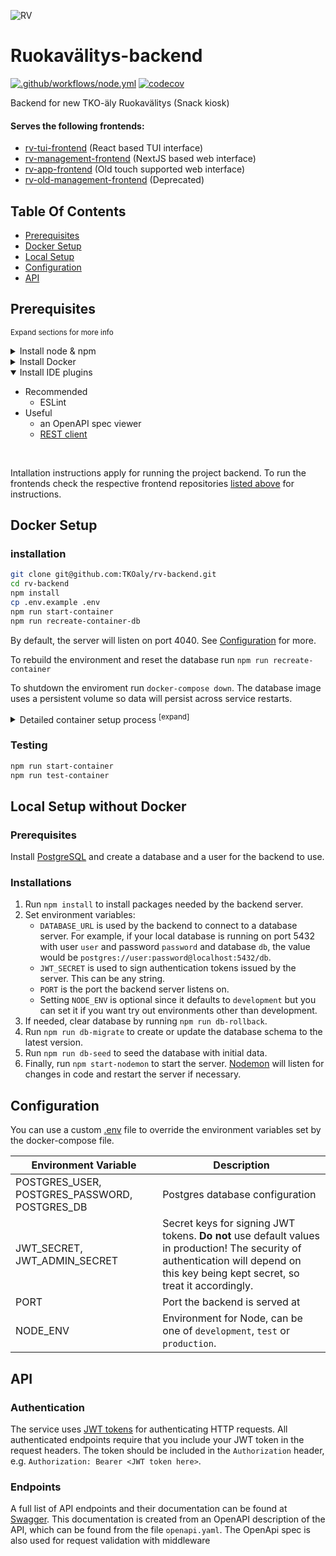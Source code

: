 ![RV](https://raw.githubusercontent.com/TKOaly/rv-management-frontend/main/public/rv-icon.png)

# Ruokavälitys-backend

[![.github/workflows/node.yml](https://github.com/TKOaly/rv-backend/actions/workflows/node.yml/badge.svg?branch=develop)](https://github.com/TKOaly/rv-backend/actions/workflows/node.yml)
[![codecov](https://codecov.io/gh/TKOaly/rv-backend/branch/develop/graph/badge.svg)](https://app.codecov.io/gh/TKOaly/rv-backend)

Backend for new TKO-äly Ruokavälitys (Snack kiosk)

#### Serves the following frontends:

-   [rv-tui-frontend](https://github.com/TKOaly/rv-tui-frontend) (React based TUI interface)
-   [rv-management-frontend](https://github.com/TKOaly/rv-management-frontend) (NextJS based web interface)
-   [rv-app-frontend](https://github.com/TKOaly/rv-app-frontend) (Old touch supported web interface)
-   [rv-old-management-frontend](https://github.com/TKOaly/rv-old-management-frontend) (Deprecated)

## Table Of Contents

-   [Prerequisites](#prerequisites)
-   [Docker Setup](#docker-setup)
-   [Local Setup](#local-setup-without-docker)
-   [Configuration](#configuration)
-   [API](#api)

## Prerequisites

<sub>Expand sections for more info</sub>

<details>
<summary>Install node & npm</summary>

-   easiest with [nvm](https://github.com/nvm-sh/nvm?tab=readme-ov-file#calling-nvm-use-automatically-in-a-directory-with-a-nvmrc-file)
-   see [nvm docs](https://github.com/nvm-sh/nvm?tab=readme-ov-file#calling-nvm-use-automatically-in-a-directory-with-a-nvmrc-file) to have your shell switch automatically to the version specified in .nvmrc
-   frontend and backend repos may use different node versions

</details>
<details>
<summary>Install Docker</summary>
  
  - add your user to the docker group 
    - may require a restart
  - Install docker-compose

</details>
<details open>
<summary> Install IDE plugins  </summary>

-   Recommended
    -   ESLint
-   Useful
    -   an OpenAPI spec viewer
    -   [REST client](docs/REST_CLIENT.md)

</details>
</br>

Intallation instructions apply for running the project backend. To run the frontends check the respective frontend repositories [listed above](#serves-the-following-frontends) for instructions.

## Docker Setup

### installation

```bash
git clone git@github.com:TKOaly/rv-backend.git
cd rv-backend
npm install
cp .env.example .env
npm run start-container
npm run recreate-container-db
```

By default, the server will listen on port 4040. See [Configuration](#configuration) for more.

To rebuild the environment and reset the database run `npm run recreate-container`

To shutdown the enviroment run `docker-compose down`. The database image uses a persistent volume so data will persist across service restarts.

<details>
<summary>
Detailed container setup process <sup>[expand]</sup>
</summary>

##### Build backend and start container

```bash
docker-compose up -d --build
```

##### Rollback existing database (optional)

```bash
docker exec -it rv-backend-rv-backend-1 npm run db-rollback
```

##### Create database schema

```bash
docker exec -it rv-backend-rv-backend-1 npm run db-migrate
```

##### Add insert seed data to database

```bash
docker exec -it rv-backend-rv-backend-1 npm run db-seed
```

</details>

### Testing

```bash
npm run start-container
npm run test-container
```

## Local Setup without Docker

### Prerequisites

Install [PostgreSQL](https://www.postgresql.org) and create a database and a user for the backend to use.

### Installations

1. Run `npm install` to install packages needed by the backend server.
2. Set environment variables:
    - `DATABASE_URL` is used by the backend to connect to a database server. For example, if your local database is running on port 5432 with user `user` and password `password` and database `db`, the value would be `postgres://user:password@localhost:5432/db`.
    - `JWT_SECRET` is used to sign authentication tokens issued by the server. This can be any string.
    - `PORT` is the port the backend server listens on.
    - Setting `NODE_ENV` is optional since it defaults to `development` but you can set it if you want try out environments other than development.
3. If needed, clear database by running `npm run db-rollback`.
4. Run `npm run db-migrate` to create or update the database schema to the latest version.
5. Run `npm run db-seed` to seed the database with initial data.
6. Finally, run `npm start-nodemon` to start the server. [Nodemon](https://github.com/remy/nodemon) will listen for changes in code and restart the server if necessary.

## Configuration

You can use a custom [.env](.env) file to override the environment variables set by the docker-compose file.

| Environment Variable                          | Description                                                                                                                                                                         |
| --------------------------------------------- | ----------------------------------------------------------------------------------------------------------------------------------------------------------------------------------- |
| POSTGRES_USER, POSTGRES_PASSWORD, POSTGRES_DB | Postgres database configuration                                                                                                                                                     |
| JWT_SECRET, JWT_ADMIN_SECRET                  | Secret keys for signing JWT tokens. **Do not** use default values in production! The security of authentication will depend on this key being kept secret, so treat it accordingly. |
| PORT                                          | Port the backend is served at                                                                                                                                                       |
| NODE_ENV                                      | Environment for Node, can be one of `development`, `test` or `production`.                                                                                                          |

## API

### Authentication

The service uses [JWT tokens](https://jwt.io) for authenticating HTTP requests. All authenticated endpoints require that you include your JWT token in the request headers. The token should be included in the `Authorization` header, e.g. `Authorization: Bearer <JWT token here>`.

### Endpoints

A full list of API endpoints and their documentation can be found at
[Swagger](https://app.swaggerhub.com/apis-docs/TKOaly/Ruokavalitys/1.1#/).
This documentation is created from an OpenAPI description of the API,
which can be found from the file `openapi.yaml`. The OpenApi spec is also used for request validation with middleware
